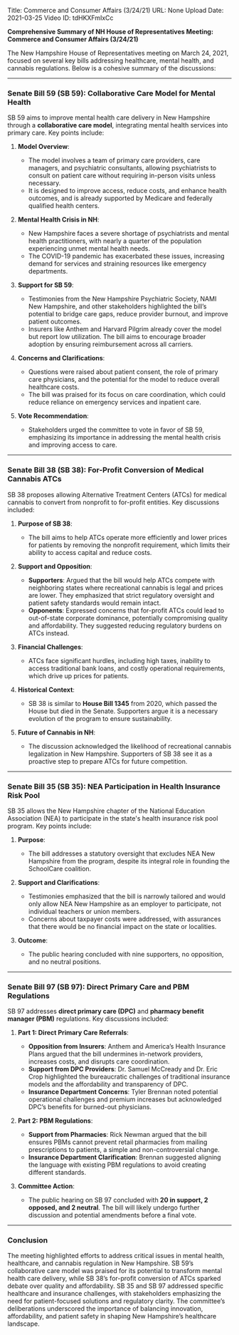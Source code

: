Title: Commerce and Consumer Affairs (3/24/21)
URL: None
Upload Date: 2021-03-25
Video ID: tdHKXFmIxCc

**Comprehensive Summary of NH House of Representatives Meeting: Commerce and Consumer Affairs (3/24/21)**

The New Hampshire House of Representatives meeting on March 24, 2021, focused on several key bills addressing healthcare, mental health, and cannabis regulations. Below is a cohesive summary of the discussions:

---

### **Senate Bill 59 (SB 59): Collaborative Care Model for Mental Health**

SB 59 aims to improve mental health care delivery in New Hampshire through a **collaborative care model**, integrating mental health services into primary care. Key points include:

1. **Model Overview**:  
   - The model involves a team of primary care providers, care managers, and psychiatric consultants, allowing psychiatrists to consult on patient care without requiring in-person visits unless necessary.  
   - It is designed to improve access, reduce costs, and enhance health outcomes, and is already supported by Medicare and federally qualified health centers.

2. **Mental Health Crisis in NH**:  
   - New Hampshire faces a severe shortage of psychiatrists and mental health practitioners, with nearly a quarter of the population experiencing unmet mental health needs.  
   - The COVID-19 pandemic has exacerbated these issues, increasing demand for services and straining resources like emergency departments.

3. **Support for SB 59**:  
   - Testimonies from the New Hampshire Psychiatric Society, NAMI New Hampshire, and other stakeholders highlighted the bill’s potential to bridge care gaps, reduce provider burnout, and improve patient outcomes.  
   - Insurers like Anthem and Harvard Pilgrim already cover the model but report low utilization. The bill aims to encourage broader adoption by ensuring reimbursement across all carriers.

4. **Concerns and Clarifications**:  
   - Questions were raised about patient consent, the role of primary care physicians, and the potential for the model to reduce overall healthcare costs.  
   - The bill was praised for its focus on care coordination, which could reduce reliance on emergency services and inpatient care.

5. **Vote Recommendation**:  
   - Stakeholders urged the committee to vote in favor of SB 59, emphasizing its importance in addressing the mental health crisis and improving access to care.

---

### **Senate Bill 38 (SB 38): For-Profit Conversion of Medical Cannabis ATCs**

SB 38 proposes allowing Alternative Treatment Centers (ATCs) for medical cannabis to convert from nonprofit to for-profit entities. Key discussions included:

1. **Purpose of SB 38**:  
   - The bill aims to help ATCs operate more efficiently and lower prices for patients by removing the nonprofit requirement, which limits their ability to access capital and reduce costs.

2. **Support and Opposition**:  
   - **Supporters**: Argued that the bill would help ATCs compete with neighboring states where recreational cannabis is legal and prices are lower. They emphasized that strict regulatory oversight and patient safety standards would remain intact.  
   - **Opponents**: Expressed concerns that for-profit ATCs could lead to out-of-state corporate dominance, potentially compromising quality and affordability. They suggested reducing regulatory burdens on ATCs instead.

3. **Financial Challenges**:  
   - ATCs face significant hurdles, including high taxes, inability to access traditional bank loans, and costly operational requirements, which drive up prices for patients.

4. **Historical Context**:  
   - SB 38 is similar to **House Bill 1345** from 2020, which passed the House but died in the Senate. Supporters argue it is a necessary evolution of the program to ensure sustainability.

5. **Future of Cannabis in NH**:  
   - The discussion acknowledged the likelihood of recreational cannabis legalization in New Hampshire. Supporters of SB 38 see it as a proactive step to prepare ATCs for future competition.

---

### **Senate Bill 35 (SB 35): NEA Participation in Health Insurance Risk Pool**

SB 35 allows the New Hampshire chapter of the National Education Association (NEA) to participate in the state's health insurance risk pool program. Key points include:

1. **Purpose**:  
   - The bill addresses a statutory oversight that excludes NEA New Hampshire from the program, despite its integral role in founding the SchoolCare coalition.

2. **Support and Clarifications**:  
   - Testimonies emphasized that the bill is narrowly tailored and would only allow NEA New Hampshire as an employer to participate, not individual teachers or union members.  
   - Concerns about taxpayer costs were addressed, with assurances that there would be no financial impact on the state or localities.

3. **Outcome**:  
   - The public hearing concluded with nine supporters, no opposition, and no neutral positions.

---

### **Senate Bill 97 (SB 97): Direct Primary Care and PBM Regulations**

SB 97 addresses **direct primary care (DPC)** and **pharmacy benefit manager (PBM)** regulations. Key discussions included:

1. **Part 1: Direct Primary Care Referrals**:  
   - **Opposition from Insurers**: Anthem and America’s Health Insurance Plans argued that the bill undermines in-network providers, increases costs, and disrupts care coordination.  
   - **Support from DPC Providers**: Dr. Samuel McCready and Dr. Eric Crop highlighted the bureaucratic challenges of traditional insurance models and the affordability and transparency of DPC.  
   - **Insurance Department Concerns**: Tyler Brennan noted potential operational challenges and premium increases but acknowledged DPC’s benefits for burned-out physicians.

2. **Part 2: PBM Regulations**:  
   - **Support from Pharmacies**: Rick Newman argued that the bill ensures PBMs cannot prevent retail pharmacies from mailing prescriptions to patients, a simple and non-controversial change.  
   - **Insurance Department Clarification**: Brennan suggested aligning the language with existing PBM regulations to avoid creating different standards.

3. **Committee Action**:  
   - The public hearing on SB 97 concluded with **20 in support, 2 opposed, and 2 neutral**. The bill will likely undergo further discussion and potential amendments before a final vote.

---

### **Conclusion**

The meeting highlighted efforts to address critical issues in mental health, healthcare, and cannabis regulation in New Hampshire. SB 59’s collaborative care model was praised for its potential to transform mental health care delivery, while SB 38’s for-profit conversion of ATCs sparked debate over quality and affordability. SB 35 and SB 97 addressed specific healthcare and insurance challenges, with stakeholders emphasizing the need for patient-focused solutions and regulatory clarity. The committee’s deliberations underscored the importance of balancing innovation, affordability, and patient safety in shaping New Hampshire’s healthcare landscape.